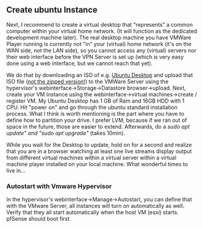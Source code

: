 ## Create ubuntu Instance
Next, I recommend to create a virtual desktop that "represents" a common computer within your virtual home network. (It will function as the dedicated development machine later). The real desktop machine you have VMWare Player running is currently not "in" your (virtual) home network (it's on the WAN side, not the LAN side), so you cannot access any (virtual) servers nor their web interface before the VPN Server is set up (which is very easy done using a web interface, but we cannot reach that yet).

We do that by downloading an ISO of e.g. [Ubuntu Desktop](http://releases.ubuntu.com/18.04.1/) and upload that ISO file ([not the zipped version!](https://www.7-zip.org/)) to the VMWare Server using the hypervisor's webinterface->Storage->Datastore browser->upload.
Next, create your VM Instance using the webinterface->virtual machines->create / register VM.  My Ubuntu Desktop has 1 GB of Ram and 16GB HDD with 1 CPU. Hit "power on" and go through the ubuntu standard installation process. What I think is worth mentioning is the part where you have to define how to partition your drive. I prefer LVM, because if we ran out of space in the future, those are easier to extend. Afterwards, do a *sudo apt update" and "sudo apt upgrade"* (takes 10min).

While you wait for the Desktop to update, hold on for a second and realize that you are in a browser watching at least one live streams display output from different virtual machines within a virtual server within a virtual machine player installed on your local machine. What wonderful times to live in...

### Autostart with Vmware Hypervisor
In the hypervisor's webinterface->Manage->Autostart, you can define that with the VMware Server, all instances will turn on automatically as well. Verify that they all start automatically when the host VM (esxi) starts. pfSense should boot first. 
